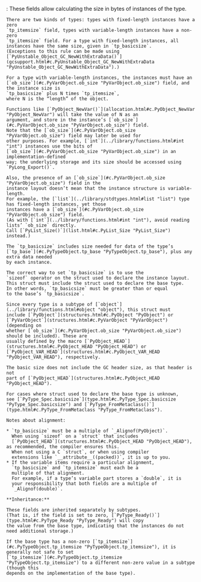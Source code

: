 :   These fields allow calculating the size in bytes of instances of the type.

    There are two kinds of types: types with fixed-length instances have a zero
    `tp_itemsize` field, types with variable-length instances have a non-zero
    `tp_itemsize` field. For a type with fixed-length instances, all
    instances have the same size, given in `tp_basicsize`.
    (Exceptions to this rule can be made using
    [`PyUnstable_Object_GC_NewWithExtraData()`](gcsupport.html#c.PyUnstable_Object_GC_NewWithExtraData "PyUnstable_Object_GC_NewWithExtraData").)

    For a type with variable-length instances, the instances must have an
    [`ob_size`](#c.PyVarObject.ob_size "PyVarObject.ob_size") field, and the instance size is
    `tp_basicsize` plus N times `tp_itemsize`,
    where N is the “length” of the object.

    Functions like [`PyObject_NewVar()`](allocation.html#c.PyObject_NewVar "PyObject_NewVar") will take the value of N as an
    argument, and store in the instance’s [`ob_size`](#c.PyVarObject.ob_size "PyVarObject.ob_size") field.
    Note that the [`ob_size`](#c.PyVarObject.ob_size "PyVarObject.ob_size") field may later be used for
    other purposes. For example, [`int`](../library/functions.html#int "int") instances use the bits of
    [`ob_size`](#c.PyVarObject.ob_size "PyVarObject.ob_size") in an implementation-defined
    way; the underlying storage and its size should be accessed using
    `PyLong_Export()`.

    Also, the presence of an [`ob_size`](#c.PyVarObject.ob_size "PyVarObject.ob_size") field in the
    instance layout doesn’t mean that the instance structure is variable-length.
    For example, the [`list`](../library/stdtypes.html#list "list") type has fixed-length instances, yet those
    instances have a [`ob_size`](#c.PyVarObject.ob_size "PyVarObject.ob_size") field.
    (As with [`int`](../library/functions.html#int "int"), avoid reading lists’ `ob_size` directly.
    Call [`PyList_Size()`](list.html#c.PyList_Size "PyList_Size") instead.)

    The `tp_basicsize` includes size needed for data of the type’s
    [`tp_base`](#c.PyTypeObject.tp_base "PyTypeObject.tp_base"), plus any extra data needed
    by each instance.

    The correct way to set `tp_basicsize` is to use the
    `sizeof` operator on the struct used to declare the instance layout.
    This struct must include the struct used to declare the base type.
    In other words, `tp_basicsize` must be greater than or equal
    to the base’s `tp_basicsize`.

    Since every type is a subtype of [`object`](../library/functions.html#object "object"), this struct must
    include [`PyObject`](structures.html#c.PyObject "PyObject") or [`PyVarObject`](structures.html#c.PyVarObject "PyVarObject") (depending on
    whether [`ob_size`](#c.PyVarObject.ob_size "PyVarObject.ob_size") should be included). These are
    usually defined by the macro [`PyObject_HEAD`](structures.html#c.PyObject_HEAD "PyObject_HEAD") or
    [`PyObject_VAR_HEAD`](structures.html#c.PyObject_VAR_HEAD "PyObject_VAR_HEAD"), respectively.

    The basic size does not include the GC header size, as that header is not
    part of [`PyObject_HEAD`](structures.html#c.PyObject_HEAD "PyObject_HEAD").

    For cases where struct used to declare the base type is unknown,
    see [`PyType_Spec.basicsize`](type.html#c.PyType_Spec.basicsize "PyType_Spec.basicsize") and [`PyType_FromMetaclass()`](type.html#c.PyType_FromMetaclass "PyType_FromMetaclass").

    Notes about alignment:

    * `tp_basicsize` must be a multiple of `_Alignof(PyObject)`.
      When using `sizeof` on a `struct` that includes
      [`PyObject_HEAD`](structures.html#c.PyObject_HEAD "PyObject_HEAD"), as recommended, the compiler ensures this.
      When not using a C `struct`, or when using compiler
      extensions like `__attribute__((packed))`, it is up to you.
    * If the variable items require a particular alignment,
      `tp_basicsize` and `tp_itemsize` must each be a
      multiple of that alignment.
      For example, if a type’s variable part stores a `double`, it is
      your responsibility that both fields are a multiple of
      `_Alignof(double)`.

    **Inheritance:**

    These fields are inherited separately by subtypes.
    (That is, if the field is set to zero, [`PyType_Ready()`](type.html#c.PyType_Ready "PyType_Ready") will copy
    the value from the base type, indicating that the instances do not
    need additional storage.)

    If the base type has a non-zero [`tp_itemsize`](#c.PyTypeObject.tp_itemsize "PyTypeObject.tp_itemsize"), it is generally not safe to set
    [`tp_itemsize`](#c.PyTypeObject.tp_itemsize "PyTypeObject.tp_itemsize") to a different non-zero value in a subtype (though this
    depends on the implementation of the base type).